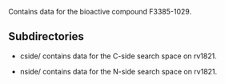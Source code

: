 Contains data for the bioactive compound F3385-1029.

## Subdirectories

- cside/ contains data for the C-side search space on rv1821.

- nside/ contains data for the N-side search space on rv1821.

